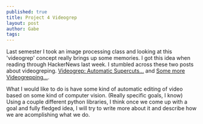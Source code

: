 ```yaml
---
published: true
title: Project 4 Videogrep
layout: post
author: Gabe
tags:
---
```

Last semester I took an image processing class and looking at this 'videogrep' concept really brings up some memories. I got this idea when reading through HackerNews last week. I stumbled across these two posts about videogreping. [Videogrep: Automatic Supercuts...](http://lav.io/2014/06/videogrep-automatic-supercuts-with-python/) and [Some more Videogrepping...](http://zulko.github.io/blog/2014/06/21/some-more-videogreping-with-python/).

What I would like to do is have some kind of automatic editing of video based on some kind of computer vision. (Really specific goals, I know) Using a couple different python libraries, I think once we come up with a goal and fully fledged idea, I will try to write more about it and describe how we are acomplishing what we do. 

